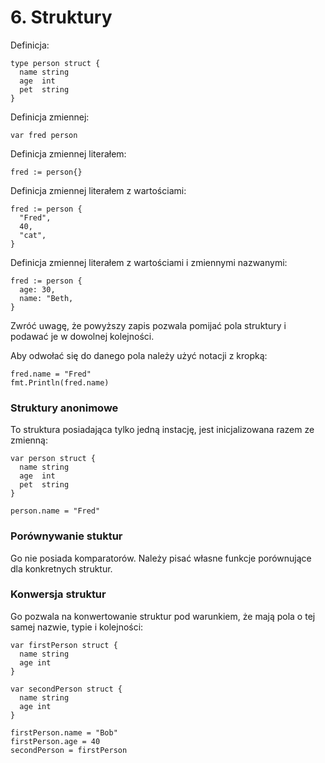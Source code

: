 # 6. Struktury

Definicja:
```
type person struct {
  name string
  age  int
  pet  string
}
```

Definicja zmiennej:
```
var fred person
```

Definicja zmiennej literałem:
```
fred := person{}
```

Definicja zmiennej literałem z wartościami:
```
fred := person {
  "Fred",
  40,
  "cat",
}
```

Definicja zmiennej literałem z wartościami i zmiennymi nazwanymi:
```
fred := person {
  age: 30,
  name: "Beth,
}
```

Zwróć uwagę, że powyższy zapis pozwala pomijać pola struktury i podawać je w dowolnej kolejności.

Aby odwołać się do danego pola należy użyć notacji z kropką:
```
fred.name = "Fred"
fmt.Println(fred.name)
```

### Struktury anonimowe

To struktura posiadająca tylko jedną instację, jest inicjalizowana razem ze zmienną:

```
var person struct {
  name string
  age  int
  pet  string
}

person.name = "Fred"
```

### Porównywanie stuktur

Go nie posiada komparatorów. Należy pisać własne funkcje porównujące dla konkretnych struktur.

### Konwersja struktur

Go pozwala na konwertowanie struktur pod warunkiem, że mają pola o tej samej nazwie, typie i kolejności:
```
var firstPerson struct {
  name string
  age int
}

var secondPerson struct {
  name string
  age int
}

firstPerson.name = "Bob"
firstPerson.age = 40
secondPerson = firstPerson
```

